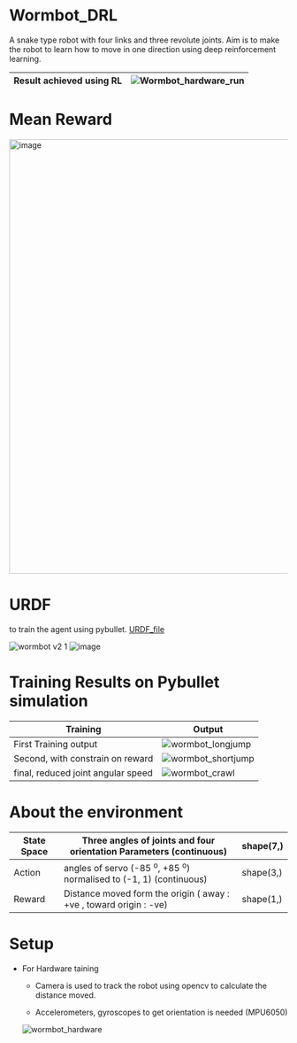 # Wormbot_DRL

  A snake type robot with four links and three revolute joints. Aim is to make the robot to learn how to move in one direction using deep reinforcement learning.

| Result achieved using RL| ![Wormbot_hardware_run](https://github.com/INAENTTS/Wormbot_DRL/assets/120380768/8cb754b0-67f5-4d00-a3f1-abffe47d0555) |
|------------------|-----------|

# Mean Reward

  <img width="785" alt="image" src="https://github.com/INAENTTS/Wormbot_DRL/assets/120380768/41fd4942-ea27-4e03-8c11-c9a24d69df39">


# URDF

  to train the agent using pybullet. [URDF_file]()
  
  ![wormbot v2 1](https://github.com/INAENTTS/Wormbot_DRL/assets/120380768/4644c392-0eed-4d92-9093-0fb31d0a04f2)
  ![image](https://github.com/INAENTTS/Wormbot_DRL/assets/120380768/921acde8-b6c0-4d40-84ad-31eda0ac2fd2)

# Training Results on Pybullet simulation

  |  Training | Output |
  | --------------------------------- | ------------- |
  | First Training output  | ![wormbot_longjump](https://github.com/INAENTTS/Wormbot_DRL/assets/120380768/0f635251-a08e-492c-ae95-92b0860022a4)   |
  | Second, with constrain on reward  | ![wormbot_shortjump](https://github.com/INAENTTS/Wormbot_DRL/assets/120380768/d1cc4d4c-31f0-4411-bcd9-0d4ea863e58a)  |
  | final, reduced joint angular speed| ![wormbot_crawl](https://github.com/INAENTTS/Wormbot_DRL/assets/120380768/7146c6d8-87cf-4cc7-839e-6d919c147aca)      |
  
# About the environment

  | State Space  | Three angles of joints and four orientation Parameters (continuous)| shape(7,) |
  | ------------- | ------------- |------------|
  | Action  | angles of servo (-85 <sup>o</sup>, +85 <sup>o</sup>) normalised to (-1, 1) (continuous) | shape(3,)|
  | Reward  | Distance moved form the origin ( away : +ve , toward origin : -ve)  | shape(1,)|

# Setup

- For Hardware taining

  - Camera is used to track the robot using opencv to calculate the distance moved.

  - Accelerometers, gyroscopes to get orientation is needed (MPU6050)
 
  ![wormbot_hardware](https://github.com/INAENTTS/Wormbot_DRL/assets/120380768/185eb5e8-1ba0-4b7f-bd67-e1493d4c280d)


